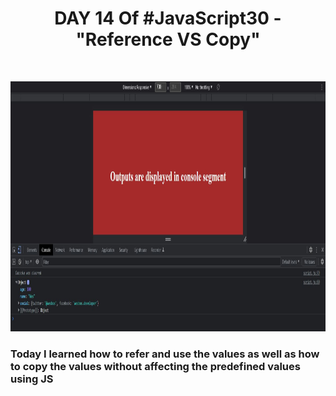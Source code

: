 <h1 align="center">DAY 14 Of #JavaScript30 - "Reference VS Copy"</h1>
<br>
<p align="center">
  <img src="output.JPG" height="400px" width="800px"/>
</p>
<h3> Today I learned how to refer and use the values as well as how to copy the values without affecting the predefined values using JS</h3>
